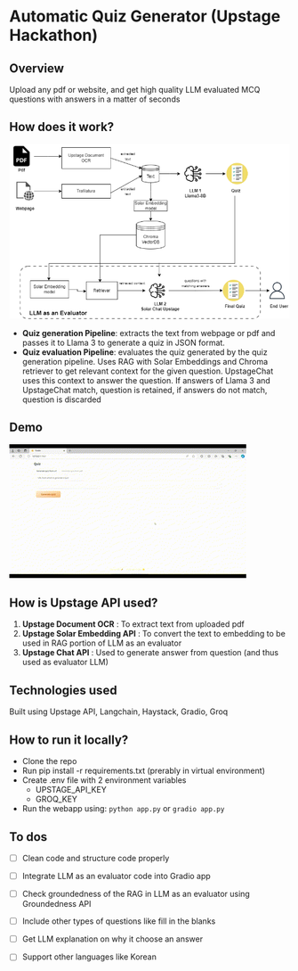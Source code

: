 # Automatic Quiz Generator (Upstage Hackathon)
## Overview
Upload any pdf or website, and get high quality LLM evaluated MCQ questions with answers in a matter of seconds

## How does it work?
![AutomaticQuizGenerator](Automatic_Quiz_Generator.png)

- **Quiz generation Pipeline**: extracts the text from webpage or pdf and passes it to Llama 3 to generate a quiz in JSON format.
- **Quiz evaluation Pipeline**: evaluates the quiz generated by the quiz generation pipeline. Uses RAG with Solar Embeddings and Chroma retriever to get relevant context for the given question. UpstageChat uses this context to answer the question. If answers of Llama 3 and UpstageChat match, question is retained, if answers do not match, question is discarded

## Demo
![](https://github.com/shravankshenoy/upstage_hackathon_auto_quiz_generator/blob/main/auto_quiz_generator_from_webpage_demo.gif)

## How is Upstage API used?
1. **Upstage Document OCR** : To extract text from uploaded pdf
2. **Upstage Solar Embedding API** : To convert the text to embedding to be used in RAG portion of LLM as an evaluator
3. **Upstage Chat API** : Used to generate answer from question (and thus used as evaluator LLM)

## Technologies used
Built using Upstage API, Langchain, Haystack, Gradio, Groq

## How to run it locally?
- Clone the repo
- Run pip install -r requirements.txt (prerably in virtual environment)
- Create .env file with 2 environment variables
  - UPSTAGE_API_KEY
  - GROQ_KEY
- Run the webapp using: `python app.py` or `gradio app.py`

## To dos
- [ ] Clean code and structure code properly
- [ ] Integrate LLM as an evaluator code into Gradio app
- [ ] Check groundedness of the RAG in LLM as an evaluator using Groundedness API
- [ ] Include other types of questions like fill in the blanks
- [ ] Get LLM explanation on why it choose an answer
- [ ] Support other languages like Korean

